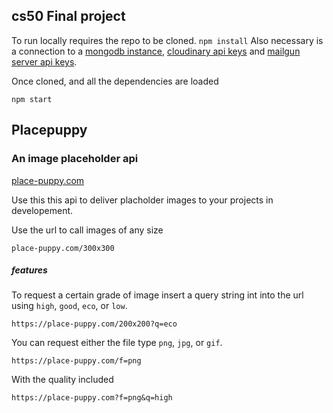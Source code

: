 ## cs50 Final project

To run locally requires the repo to be cloned.
`npm install`
Also necessary is a connection to a [mongodb instance](https://mlab.com/), [cloudinary api keys](https://cloudinary.com/)
and [mailgun server api keys](https://www.mailgun.com/).

Once cloned, and all the dependencies are loaded

`npm start`

## Placepuppy
### An image placeholder api

[place-puppy.com](http://place-puppy.com)

Use this this api to deliver placholder images to your projects in developement.

Use the url to call images of any size

`place-puppy.com/300x300`

##### features
To request a certain grade of image insert a query string int into the url using `high`, `good`, `eco`, or `low`.
```
https://place-puppy.com/200x200?q=eco
```
You can request either the file type `png`, `jpg`, or `gif`.
```
https://place-puppy.com/f=png
```
With the quality included
```
https://place-puppy.com?f=png&q=high
```